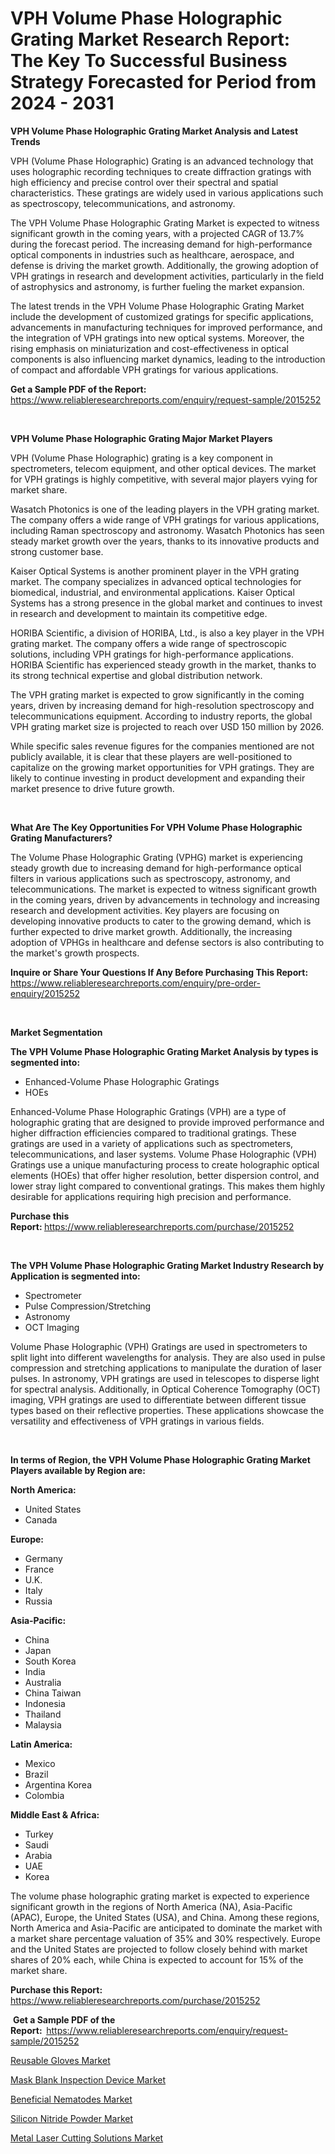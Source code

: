 <p><h1>VPH Volume Phase Holographic Grating Market Research Report: The Key To Successful Business Strategy Forecasted for Period from 2024 - 2031</h1></p><p><strong>VPH Volume Phase Holographic Grating Market Analysis and Latest Trends</strong></p>
<p><p>VPH (Volume Phase Holographic) Grating is an advanced technology that uses holographic recording techniques to create diffraction gratings with high efficiency and precise control over their spectral and spatial characteristics. These gratings are widely used in various applications such as spectroscopy, telecommunications, and astronomy.</p><p>The VPH Volume Phase Holographic Grating Market is expected to witness significant growth in the coming years, with a projected CAGR of 13.7% during the forecast period. The increasing demand for high-performance optical components in industries such as healthcare, aerospace, and defense is driving the market growth. Additionally, the growing adoption of VPH gratings in research and development activities, particularly in the field of astrophysics and astronomy, is further fueling the market expansion.</p><p>The latest trends in the VPH Volume Phase Holographic Grating Market include the development of customized gratings for specific applications, advancements in manufacturing techniques for improved performance, and the integration of VPH gratings into new optical systems. Moreover, the rising emphasis on miniaturization and cost-effectiveness in optical components is also influencing market dynamics, leading to the introduction of compact and affordable VPH gratings for various applications.</p></p>
<p><strong>Get a Sample PDF of the Report:&nbsp;</strong> <a href="https://www.reliableresearchreports.com/enquiry/request-sample/2015252">https://www.reliableresearchreports.com/enquiry/request-sample/2015252</a></p>
<p>&nbsp;</p>
<p><strong>VPH Volume Phase Holographic Grating Major Market Players</strong></p>
<p><p>VPH (Volume Phase Holographic) grating is a key component in spectrometers, telecom equipment, and other optical devices. The market for VPH gratings is highly competitive, with several major players vying for market share.</p><p>Wasatch Photonics is one of the leading players in the VPH grating market. The company offers a wide range of VPH gratings for various applications, including Raman spectroscopy and astronomy. Wasatch Photonics has seen steady market growth over the years, thanks to its innovative products and strong customer base.</p><p>Kaiser Optical Systems is another prominent player in the VPH grating market. The company specializes in advanced optical technologies for biomedical, industrial, and environmental applications. Kaiser Optical Systems has a strong presence in the global market and continues to invest in research and development to maintain its competitive edge.</p><p>HORIBA Scientific, a division of HORIBA, Ltd., is also a key player in the VPH grating market. The company offers a wide range of spectroscopic solutions, including VPH gratings for high-performance applications. HORIBA Scientific has experienced steady growth in the market, thanks to its strong technical expertise and global distribution network.</p><p>The VPH grating market is expected to grow significantly in the coming years, driven by increasing demand for high-resolution spectroscopy and telecommunications equipment. According to industry reports, the global VPH grating market size is projected to reach over USD 150 million by 2026.</p><p>While specific sales revenue figures for the companies mentioned are not publicly available, it is clear that these players are well-positioned to capitalize on the growing market opportunities for VPH gratings. They are likely to continue investing in product development and expanding their market presence to drive future growth.</p></p>
<p>&nbsp;</p>
<p><strong>What Are The Key Opportunities For VPH Volume Phase Holographic Grating Manufacturers?</strong></p>
<p><p>The Volume Phase Holographic Grating (VPHG) market is experiencing steady growth due to increasing demand for high-performance optical filters in various applications such as spectroscopy, astronomy, and telecommunications. The market is expected to witness significant growth in the coming years, driven by advancements in technology and increasing research and development activities. Key players are focusing on developing innovative products to cater to the growing demand, which is further expected to drive market growth. Additionally, the increasing adoption of VPHGs in healthcare and defense sectors is also contributing to the market's growth prospects.</p></p>
<p><strong>Inquire or Share Your Questions If Any Before Purchasing This Report:</strong> <a href="https://www.reliableresearchreports.com/enquiry/pre-order-enquiry/2015252">https://www.reliableresearchreports.com/enquiry/pre-order-enquiry/2015252</a></p>
<p>&nbsp;</p>
<p><strong>Market Segmentation</strong></p>
<p><strong>The VPH Volume Phase Holographic Grating Market Analysis by types is segmented into:</strong></p>
<p><ul><li>Enhanced-Volume Phase Holographic Gratings</li><li>HOEs</li></ul></p>
<p><p>Enhanced-Volume Phase Holographic Gratings (VPH) are a type of holographic grating that are designed to provide improved performance and higher diffraction efficiencies compared to traditional gratings. These gratings are used in a variety of applications such as spectrometers, telecommunications, and laser systems. Volume Phase Holographic (VPH) Gratings use a unique manufacturing process to create holographic optical elements (HOEs) that offer higher resolution, better dispersion control, and lower stray light compared to conventional gratings. This makes them highly desirable for applications requiring high precision and performance.</p></p>
<p><strong>Purchase this Report:&nbsp;</strong><a href="https://www.reliableresearchreports.com/purchase/2015252">https://www.reliableresearchreports.com/purchase/2015252</a></p>
<p>&nbsp;</p>
<p><strong>The VPH Volume Phase Holographic Grating Market Industry Research by Application is segmented into:</strong></p>
<p><ul><li>Spectrometer</li><li>Pulse Compression/Stretching</li><li>Astronomy</li><li>OCT Imaging</li></ul></p>
<p><p>Volume Phase Holographic (VPH) Gratings are used in spectrometers to split light into different wavelengths for analysis. They are also used in pulse compression and stretching applications to manipulate the duration of laser pulses. In astronomy, VPH gratings are used in telescopes to disperse light for spectral analysis. Additionally, in Optical Coherence Tomography (OCT) imaging, VPH gratings are used to differentiate between different tissue types based on their reflective properties. These applications showcase the versatility and effectiveness of VPH gratings in various fields.</p></p>
<p>&nbsp;</p>
<p><strong>In terms of Region, the VPH Volume Phase Holographic Grating Market Players available by Region are:</strong></p>
<p>
    <p> <strong> North America: </strong>
        <ul>
            <li>United States</li>
            <li>Canada</li>
        </ul>
        </p> 
    <p> <strong> Europe: </strong>
        <ul>
            <li>Germany</li>
            <li>France</li>
            <li>U.K.</li>
            <li>Italy</li>
            <li>Russia</li>
        </ul>
        </p> 
    <p> <strong> Asia-Pacific: </strong>
        <ul>
            <li>China</li>
            <li>Japan</li>
            <li>South Korea</li>
            <li>India</li>
            <li>Australia</li>
            <li>China Taiwan</li>
            <li>Indonesia</li>
            <li>Thailand</li>
            <li>Malaysia</li>
        </ul>
        </p> 
    <p> <strong> Latin America: </strong>
        <ul>
            <li>Mexico</li>
            <li>Brazil</li>
            <li>Argentina Korea</li>
            <li>Colombia</li>
        </ul>
        </p> 
    <p> <strong> Middle East & Africa: </strong>
        <ul>
            <li>Turkey</li>
            <li>Saudi</li>
            <li>Arabia</li>
            <li>UAE</li>
            <li>Korea</li>
        </ul>
    </p>
    </p>
<p><p>The volume phase holographic grating market is expected to experience significant growth in the regions of North America (NA), Asia-Pacific (APAC), Europe, the United States (USA), and China. Among these regions, North America and Asia-Pacific are anticipated to dominate the market with a market share percentage valuation of 35% and 30% respectively. Europe and the United States are projected to follow closely behind with market shares of 20% each, while China is expected to account for 15% of the market share.</p></p>
<p><strong>Purchase this Report: </strong><a href="https://www.reliableresearchreports.com/purchase/2015252">https://www.reliableresearchreports.com/purchase/2015252</a></p>
<p>&nbsp;<strong>Get a Sample PDF of the Report:&nbsp;&nbsp;</strong><a href="https://www.reliableresearchreports.com/enquiry/request-sample/2015252">https://www.reliableresearchreports.com/enquiry/request-sample/2015252</a></p>
<p><strong></strong></p>
<p><p><a href="https://view.publitas.com/reportprime-1/reusable-gloves-market-size-and-examines-its-market-scope-with-a-primary-focus-on-growth-opportunities-and-forecasted-trends-spanning-from-2024-to-2031/">Reusable Gloves Market</a></p><p><a href="https://zircon-bluebell-299.notion.site/Mask-Blank-Inspection-Device-Market-Research-Report-Unlocks-Analysis-on-the-Market-Financial-Status--bb07756e6b8241018fb06ddedf704840">Mask Blank Inspection Device Market</a></p><p><a href="https://fearless-okapi-6c8.notion.site/Beneficial-Nematodes-Market-Offer-Valuable-Insights-into-Market-Size-Market-Share-Market-Trends-a-f89a78d322cf4151bbf6f8f5a7c9d4ab">Beneficial Nematodes Market</a></p><p><a href="https://view.publitas.com/reportprime-1/silicon-nitride-powder-market-size-and-examines-its-market-scope-with-a-primary-focus-on-growth-opportunities-and-forecasted-trends-spanning-from-2024-to-2031/">Silicon Nitride Powder Market</a></p><p><a href="https://scarlet-rocket-c63.notion.site/Metal-Laser-Cutting-Solutions-Market-Size-Global-Industry-Overview-Market-Segmentation-and-Forecas-230156ea6d534455b52339a250d05e77">Metal Laser Cutting Solutions Market</a></p></p>
